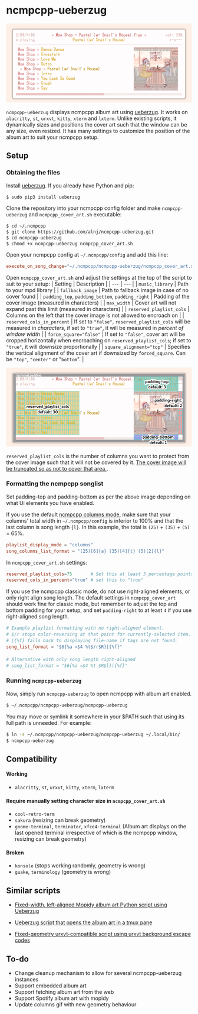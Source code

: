 # ncmpcpp-ueberzug

![ncmpcpp-ueberzug](img/demo.png)

`ncmpcpp-ueberzug` displays ncmpcpp album art using [ueberzug](https://github.com/seebye/ueberzug). It works on `alacritty`, `st`, `urxvt`,  `kitty`, `xterm` and `lxterm`. Unlike existing scripts, it dynamically sizes and positions the cover art such that the window can be any size, even resized. It has many settings to customize the position of the album art to suit your ncmpcpp setup.

## Setup

### Obtaining the files

Install [ueberzug](https://github.com/seebye/ueberzug). If you already have Python and pip:

```
$ sudo pip3 install ueberzug
```

Clone the repository into your ncmpcpp config folder and make `ncmpcpp-ueberzug` and `ncmpcpp_cover_art.sh` executable: 
```
$ cd ~/.ncmpcpp
$ git clone https://github.com/alnj/ncmpcpp-ueberzug.git
$ cd ncmpcpp-ueberzug
$ chmod +x ncmpcpp-ueberzug ncmpcpp_cover_art.sh
```

Open your ncmpcpp config at `~/.ncmpcpp/config` and add this line: 
```toml
execute_on_song_change="~/.ncmpcpp/ncmpcpp-ueberzug/ncmpcpp_cover_art.sh"
```

Open `ncmpcpp_cover_art.sh` and adjust the settings at the top of the script to suit to your setup:
| Setting | Description |
| --- | --- |
| `music_library` | Path to your mpd library |
| `fallback_image` | Path to fallback image in case of no cover found |
| `padding_top`, `padding_bottom`, `padding_right` | Padding of the cover image (measured in characters) |
| `max_width` | Cover art will not expand past this limit (measured in characters) |
| `reserved_playlist_cols` | Columns on the left that the cover image is not allowed to encroach on |
| `reserved_cols_in_percent` | If set to `"false"`, `reserved_playlist_cols` will be measured in *characters*, if set to `"true"`, it will be measured in *percent of window width* |
| `force_square="false"` | If set to `"false"`, cover art will be cropped horizontally when encroaching on `reserved_playlist_cols`; if set to `"true"`, it will downsize proportionally |
| `square_alignment="top"` | Specifies the vertical alignment of the cover art if downsized by `forced_square`. Can be `"top"`, `"center"` or "`bottom`". |

![ncmpcpp-ueberzug settings](img/settings_explained.png)

`reserved_playlist_cols` is the number of columns you want to protect from the cover image such that it will not be covered by it. [The cover image will be truncated so as not to cover that area.](img/truncate_reserved_cols.gif).

### Formatting the ncmpcpp songlist

Set padding-top and padding-bottom as per the above image depending on what Ui elements you have enabled.

If you use the default [ncmpcpp columns mode](img/ueberzug_columns_mode.gif), make sure that your columns' total width in `~/.ncmpcpp/config` is inferior to 100% and that the last column is song length `{l}`. In this example, the total is `(25)` + `(35)` + `(5)` = 65%.

```toml
playlist_display_mode = "columns"
song_columns_list_format = "(25)[6]{a} (35)[4]{t} (5)[2]{l}"
```

 In `ncmpcpp_cover_art.sh` settings:

```toml
reserved_playlist_cols=75       # Set this at least 5 percentage points above your columns' total
reserved_cols_in_percent="true" # set this to "true"
```

If you use the ncmpcpp classic mode, do not use right-aligned elements, or only right align song length. The default settings in `ncmpcpp_cover_art` should work fine for classic mode, but remember to adjust the top and bottom padding for your setup, and set `padding-right` to at least `4` if you use right-aligned song length.
```toml
# Example playlist formatting with no right-aligned element.
# $/r stops color-reversing at that point for currently-selected item.
# |{%f} falls back to displaying file-name if tags are not found.
song_list_format = "$6{%a »$4 %t$/r$R}|{%f}"

# Alternative with only song length right-aligned
# song_list_format = "$6{%a »$4 %t $R$l}|{%f}"
```

### Running `ncmpcpp-ueberzug`

Now, simply run `ncmpcpp-ueberzug` to open ncmpcpp with album art enabled.
```bash
$ ~/.ncmpcpp/ncmpcpp-ueberzug/ncmpcpp-ueberzug
``` 
You may move or symlink it somewhere in your $PATH such that using its full path is unneeded. For example:
```bash
$ ln -s ~/.ncmpcpp/ncmpcpp-ueberzug/ncmpcpp-ueberzug ~/.local/bin/
$ ncmpcpp-ueberzug
```




## Compatibility

#### Working
* `alacritty`, `st`, `urxvt`,  `kitty`, `xterm`, `lxterm`

#### Require manually setting character size in `ncmpcpp_cover_art.sh`
* `cool-retro-term` 
* `sakura` (resizing can break geometry)
* `gnome-terminal`, `terminator`, `xfce4-terminal`  (Album art displays on the last opened terminal irrespective of which is the ncmpcpp window, resizing can break geometry)

#### Broken
* `konsole` (stops working randomly, geometry is wrong)
* `guake`, `terminology` (geometry is wrong)


## Similar scripts
* [Fixed-width, left-aligned Mopidy album art Python script using Ueberzug](https://www.reddit.com/r/unixporn/comments/addcrf/oc_mopidy_album_art_using_ueberzug/)

* [Ueberzug script that opens the album art in a tmux pane](https://www.reddit.com/r/unixporn/comments/9bifne/ncmpcpp_with_cover_art_ueberzug_tmux_edition/)

* [Fixed-geometry urxvt-compatible script using urxvt background escape codes](https://gist.github.com/vlevit/4588882)



## To-do
* Change cleanup mechanism to allow for several ncmpcpp-ueberzug instances
* Support embedded album art
* Support fetching album art from the web
* Support Spotify album art with mopidy
* Update columns gif with new geometry behaviour
